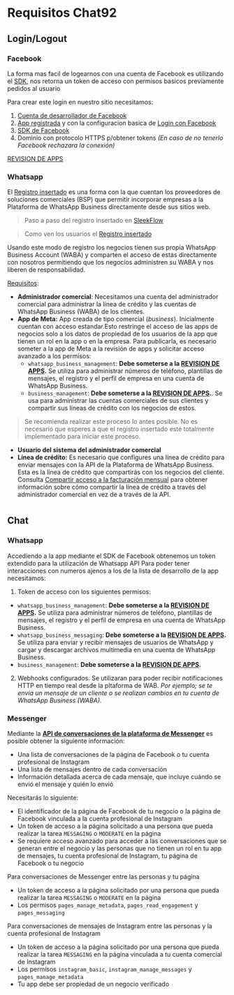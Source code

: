 # Requisitos Chat92

## Login/Logout

### Facebook

La forma mas facil de logearnos con una cuenta de Facebook es utilizando el [SDK](https://developers.facebook.com/docs/javascript), nos retorna un token de acceso con permisos basicos previamente pedidos al usuario

Para crear este login en nuestro sitio necesitamos:

1. [Cuenta de desarrollador de Facebook](https://developers.facebook.com/docs/development/register)
2. [App registrada](https://developers.facebook.com/docs/development/create-an-app) y con la configuracion basica de [Login con Facebook](https://developers.facebook.com/docs/facebook-login/)
3. [SDK de Facebook](https://developers.facebook.com/docs/javascript)
4. Dominio con protocolo HTTPS p/obtener tokens _(En caso de no tenerlo Facebook rechazara la conexión)_

[REVISION DE APPS](https://developers.facebook.com/docs/app-review)

### Whatsapp

El [Registro insertado](https://developers.facebook.com/docs/whatsapp/embedded-signup) es una forma con la que cuentan los proveedores de soluciones comerciales (BSP) que permitir incorporar empresas a la Plataforma de WhatsApp Business directamente desde sus sitios web.

> Paso a paso del registro insertado en <a href="https://www.youtube.com/watch?v=ebjs9xBp8kE&ab_channel=WhatsApp">SleekFlow</a>

> Como ven los usuarios el <a href="https://youtu.be/w0fyl-R5yCU">Registro insertado</a>

Usando este modo de registro los negocios tienen sus propia WhatsApp Business Account (WABA) y comparten el acceso de estas directamente con nosotros permitiendo que los negocios administren su WABA y nos liberen de responsabilidad.

[Requisitos](https://developers.facebook.com/docs/whatsapp/embedded-signup/steps):

- **Administrador comercial**: Necesitamos una cuenta del administrador comercial para administrar la línea de crédito y las cuentas de WhatsApp Business (WABA) de los clientes.
- **App de Meta:** App creada de tipo comercial (_business_). Inicialmente cuentan con acceso estandar.Esto restringe el acceso de las apps de negocios solo a los datos de propiedad de los usuarios de la app que tienen un rol en la app o en la empresa. Para publicarla, es necesario someter a la app de Meta a la revisión de apps y solicitar acceso avanzado a los permisos:
  - `whatsapp_business_management`: **Debe someterse a la
    [REVISION DE APPS](https://developers.facebook.com/docs/app-review).** Se utiliza para administrar números de teléfono, plantillas de mensajes, el registro y el perfil de empresa en una cuenta de WhatsApp Business.
  - `business_management`: **Debe someterse a la
    [REVISION DE APPS](https://developers.facebook.com/docs/app-review).**. Se usa para administrar las cuentas comerciales de sus clientes y compartir sus líneas de crédito con los negocios de estos.

> Se recomienda realizar este proceso lo antes posible. No es necesario que esperes a que el registro insertado esté totalmente implementado para iniciar este proceso.

- **Usuario del sistema del administrador comercial**
- **Línea de crédito:** Es necesario que configures una línea de crédito para enviar mensajes con la API de la Plataforma de WhatsApp Business. Esta es la línea de crédito que compartirás con los negocios del cliente.  
  Consulta [Compartir acceso a la facturación mensual](https://www.facebook.com/business/help/236222650393613?id=2356205651275420) para obtener información sobre cómo compartir la línea de crédito a través del administrador comercial en vez de a través de la API.

#

## Chat

### Whatsapp

Accediendo a la app mediante el SDK de Facebook obtenemos un token extendido para la utilización de Whatsapp API
Para poder tener interacciones con numeros ajenos a los de la lista de desarrollo de la app necesitamos:

1. Token de acceso con los siguientes permisos:

- `whatsapp_business_management`: **Debe someterse a la
  [REVISION DE APPS](https://developers.facebook.com/docs/app-review).** Se utiliza para administrar números de teléfono, plantillas de mensajes, el registro y el perfil de empresa en una cuenta de WhatsApp Business.
- `whatsapp_business_messaging`: **Debe someterse a la
  [REVISION DE APPS](https://developers.facebook.com/docs/app-review).** Se utiliza para enviar y recibir mensajes de usuarios de WhatsApp y cargar y descargar archivos multimedia en una cuenta de WhatsApp Business.
- `business_management`: **Debe someterse a la
  [REVISION DE APPS](https://developers.facebook.com/docs/app-review).**

2. Webhooks configurados. Se utilizaran para poder recibir notificaciones HTTP en tiempo real desde la pltaforma de WAB. _Por ejemplo; se te envía un mensaje de un cliente o se realizan cambios en tu cuenta de WhatsApp Business (WABA)._

### Messenger

Mediante la **[API de conversaciones de la plataforma de Messenger](https://developers.facebook.com/docs/messenger-platform/conversations)** es posible obtener la siguiente información:

- Una lista de conversaciones de la página de Facebook o tu cuenta profesional de Instagram
- Una lista de mensajes dentro de cada conversación
- Información detallada acerca de cada mensaje, que incluye cuándo se envió el mensaje y quién lo envió

Necesitarás lo siguiente:

- El identificador de la página de Facebook de tu negocio o la página de Facebook vinculada a la cuenta profesional de Instagram
- Un token de acceso a la página solicitado a una persona que pueda realizar la tarea `MESSAGING` o `MODERATE` en la página
- Se requiere acceso avanzado para acceder a las conversaciones que se generan entre el negocio y las personas que no tienen un rol en tu app de mensajes, tu cuenta profesional de Instagram, tu página de Facebook o tu negocio

Para conversaciones de Messenger entre las personas y tu página

- Un token de acceso a la página solicitado por una persona que pueda realizar la tarea `MESSAGING` o `MODERATE` en la página
- Los permisos `pages_manage_metadata`, `pages_read_engagement` y `pages_messaging`

Para conversaciones de mensajes de Instagram entre las personas y la cuenta profesional de Instagram

- Un token de acceso a la página solicitado por una persona que pueda realizar la tarea `MESSAGING` en la página vinculada a tu cuenta comercial de Instagram
- Los permisos `instagram_basic`, `instagram_manage_messages` y `pages_manage_metadata`
- Tu app debe ser propiedad de un negocio verificado

#
